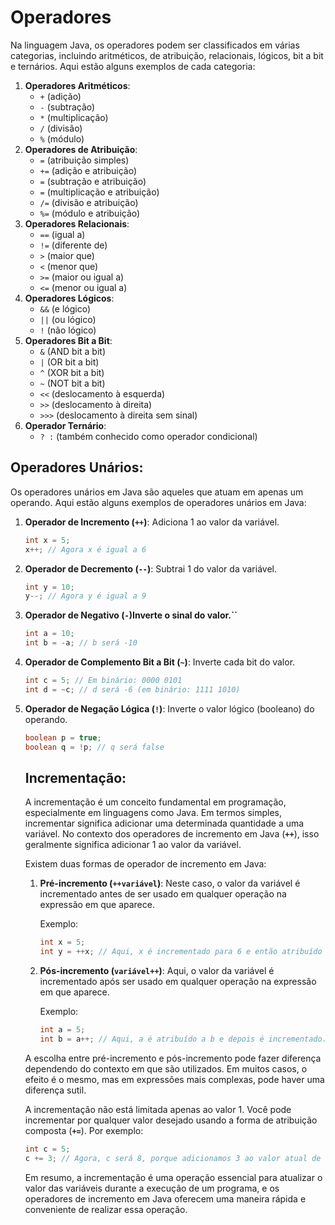 # Operadores

Na linguagem Java, os operadores podem ser classificados em várias categorias, incluindo aritméticos, de atribuição, relacionais, lógicos, bit a bit e ternários. Aqui estão alguns exemplos de cada categoria:

1. **Operadores Aritméticos**:
    - `+` (adição)
    - `-` (subtração)
    - `*` (multiplicação)
    - `/` (divisão)
    - `%` (módulo)
2. **Operadores de Atribuição**:
    - `=` (atribuição simples)
    - `+=` (adição e atribuição)
    - `=` (subtração e atribuição)
    - `=` (multiplicação e atribuição)
    - `/=` (divisão e atribuição)
    - `%=` (módulo e atribuição)
3. **Operadores Relacionais**:
    - `==` (igual a)
    - `!=` (diferente de)
    - `>` (maior que)
    - `<` (menor que)
    - `>=` (maior ou igual a)
    - `<=` (menor ou igual a)
4. **Operadores Lógicos**:
    - `&&` (e lógico)
    - `||` (ou lógico)
    - `!` (não lógico)
5. **Operadores Bit a Bit**:
    - `&` (AND bit a bit)
    - `|` (OR bit a bit)
    - `^` (XOR bit a bit)
    - `~` (NOT bit a bit)
    - `<<` (deslocamento à esquerda)
    - `>>` (deslocamento à direita)
    - `>>>` (deslocamento à direita sem sinal)
6. **Operador Ternário**:
    - `? :` (também conhecido como operador condicional)

## Operadores Unários:

Os operadores unários em Java são aqueles que atuam em apenas um operando. Aqui estão alguns exemplos de operadores unários em Java:

1. **Operador de Incremento (`++`)**: Adiciona 1 ao valor da variável.
    
    ```java
    int x = 5;
    x++; // Agora x é igual a 6
    ```
    
2. **Operador de Decremento (`--`)**: Subtrai 1 do valor da variável.
    
    ```java
    int y = 10;
    y--; // Agora y é igual a 9
    ```
    
3. **Operador de Negativo (`-`)**Inverte o sinal do valor.**``**
    
    ```java
    int a = 10;
    int b = -a; // b será -10
    ```
    
4. **Operador de Complemento Bit a Bit (`~`)**: Inverte cada bit do valor.
    
    ```java
    int c = 5; // Em binário: 0000 0101
    int d = ~c; // d será -6 (em binário: 1111 1010)
    ```
    
5. **Operador de Negação Lógica (`!`)**: Inverte o valor lógico (booleano) do operando.
    
    ```java
    boolean p = true;
    boolean q = !p; // q será false
    ```
    
    ## Incrementação:
    
    A incrementação é um conceito fundamental em programação, especialmente em linguagens como Java. Em termos simples, incrementar significa adicionar uma determinada quantidade a uma variável. No contexto dos operadores de incremento em Java (**`++`**), isso geralmente significa adicionar 1 ao valor da variável.
    
    Existem duas formas de operador de incremento em Java:
    
    1. **Pré-incremento (`++variável`)**: Neste caso, o valor da variável é incrementado antes de ser usado em qualquer operação na expressão em que aparece.
        
        Exemplo:
        
        ```java
        int x = 5;
        int y = ++x; // Aqui, x é incrementado para 6 e então atribuído a y. Então, y será 6.
        ```
        
    2. **Pós-incremento (`variável++`)**: Aqui, o valor da variável é incrementado após ser usado em qualquer operação na expressão em que aparece.
        
        Exemplo:
        
        ```java
        int a = 5;
        int b = a++; // Aqui, a é atribuído a b e depois é incrementado. Então, b será 5, mas a será 6.
        ```
        
    
    A escolha entre pré-incremento e pós-incremento pode fazer diferença dependendo do contexto em que são utilizados. Em muitos casos, o efeito é o mesmo, mas em expressões mais complexas, pode haver uma diferença sutil.
    
    A incrementação não está limitada apenas ao valor 1. Você pode incrementar por qualquer valor desejado usando a forma de atribuição composta (**`+=`**). Por exemplo:
    
    ```java
    int c = 5;
    c += 3; // Agora, c será 8, porque adicionamos 3 ao valor atual de c.
    ```
    
    Em resumo, a incrementação é uma operação essencial para atualizar o valor das variáveis durante a execução de um programa, e os operadores de incremento em Java oferecem uma maneira rápida e conveniente de realizar essa operação.